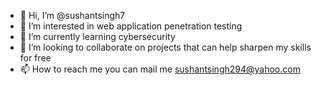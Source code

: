 - 👋 Hi, I’m @sushantsingh7
- 👀 I’m interested in web application penetration testing
- 🌱 I’m currently learning cybersecurity
- 💞️ I’m looking to collaborate on projects that can help sharpen my skills for free
- 📫 How to reach me you can mail me sushantsingh294@yahoo.com

<!---
sushantsingh7/sushantsingh7 is a ✨ special ✨ repository because its `README.md` (this file) appears on your GitHub profile.
You can click the Preview link to take a look at your changes.
--->

